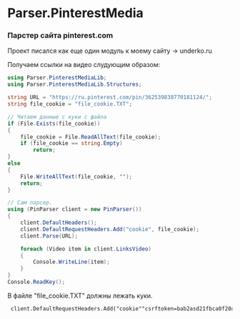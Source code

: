 # Parser.PinterestMedia

### Парстер сайта pinterest.com

Проект писался как еще один модуль к моему сайту -> underko.ru


Получаем ссылки на видео слудующим образом:
```C#
using Parser.PinterestMediaLib;
using Parser.PinterestMediaLib.Structures;

string URL = "https://ru.pinterest.com/pin/362539838770181124/";
string file_cookie = "file_cookie.TXT";

// Читаем данные с куки с файла
if (File.Exists(file_cookie))
{
    file_cookie = File.ReadAllText(file_cookie);
    if (file_cookie == string.Empty)
        return;
}
else
{
    File.WriteAllText(file_cookie, "");
    return;
}

// Сам парсер. 
using (PinParser client = new PinParser())
{
    client.DefaultHeaders();
    client.DefaultRequestHeaders.Add("cookie", file_cookie);
    client.Parse(URL);

    foreach (Video item in client.LinksVideo)
    {
        Console.WriteLine(item);
    }
}
Console.ReadKey();

```


В файле "file_cookie.TXT" должны лежать куки. 
```txt
 client.DefaultRequestHeaders.Add("cookie""csrftoken=bab2asd21fbca0f20asd1231229792bab4fd6;);
```